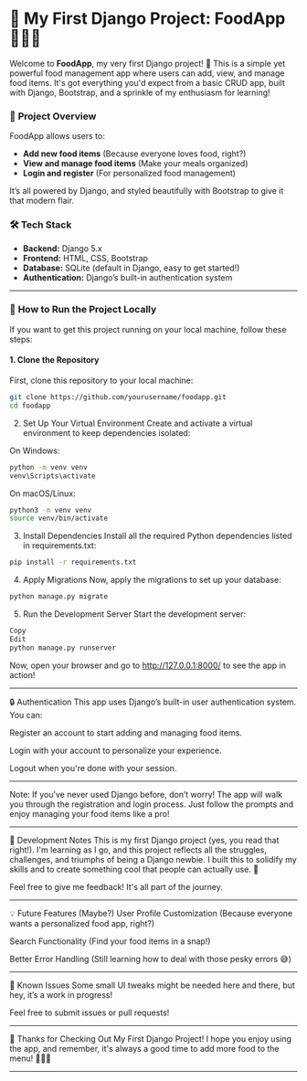 # 🎉 **My First Django Project: FoodApp** 🍔🍕🥗

Welcome to **FoodApp**, my very first Django project! 🎉 This is a simple yet powerful food management app where users can add, view, and manage food items. It's got everything you'd expect from a basic CRUD app, built with Django, Bootstrap, and a sprinkle of my enthusiasm for learning!

### 🚀 **Project Overview**

FoodApp allows users to:

- **Add new food items** (Because everyone loves food, right?)
- **View and manage food items** (Make your meals organized)
- **Login and register** (For personalized food management)

It’s all powered by Django, and styled beautifully with Bootstrap to give it that modern flair.

### 🛠️ **Tech Stack**

- **Backend:** Django 5.x
- **Frontend:** HTML, CSS, Bootstrap
- **Database:** SQLite (default in Django, easy to get started!)
- **Authentication:** Django’s built-in authentication system

---

### 📝 **How to Run the Project Locally**

If you want to get this project running on your local machine, follow these steps:

#### 1. **Clone the Repository**

First, clone this repository to your local machine:

```bash
git clone https://github.com/yourusername/foodapp.git
cd foodapp
```
2. Set Up Your Virtual Environment
Create and activate a virtual environment to keep dependencies isolated:

On Windows:

```bash
python -m venv venv
venv\Scripts\activate
```
On macOS/Linux:

```bash
python3 -m venv venv
source venv/bin/activate
```
3. Install Dependencies
Install all the required Python dependencies listed in requirements.txt:

```bash
pip install -r requirements.txt
```
4. Apply Migrations
Now, apply the migrations to set up your database:

```bash
python manage.py migrate
```
5. Run the Development Server
Start the development server:

```bash
Copy
Edit
python manage.py runserver
```
Now, open your browser and go to http://127.0.0.1:8000/ to see the app in action!

---

🔒 Authentication
This app uses Django’s built-in user authentication system. You can:

Register an account to start adding and managing food items.

Login with your account to personalize your experience.

Logout when you're done with your session.

---

Note:
If you’ve never used Django before, don’t worry! The app will walk you through the registration and login process. Just follow the prompts and enjoy managing your food items like a pro!

---

🌱 Development Notes
This is my first Django project (yes, you read that right!). I'm learning as I go, and this project reflects all the struggles, challenges, and triumphs of being a Django newbie. I built this to solidify my skills and to create something cool that people can actually use. 🙌

Feel free to give me feedback! It's all part of the journey.

---

💡 Future Features (Maybe?)
User Profile Customization (Because everyone wants a personalized food app, right?)

Search Functionality (Find your food items in a snap!)

Better Error Handling (Still learning how to deal with those pesky errors 😅)

---

🚧 Known Issues
Some small UI tweaks might be needed here and there, but hey, it’s a work in progress!

Feel free to submit issues or pull requests!

---

🥳 Thanks for Checking Out My First Django Project!
I hope you enjoy using the app, and remember, it's always a good time to add more food to the menu! 🍔🍕🥗

---
